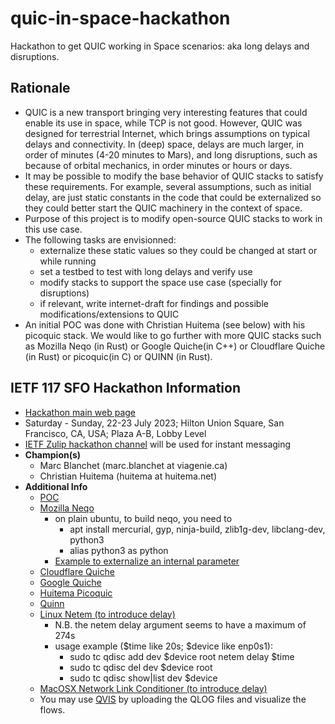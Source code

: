 # quic-in-space-hackathon
Hackathon to get QUIC working in Space scenarios: aka long delays and disruptions.

## Rationale
- QUIC is a new transport bringing very interesting features that could enable its use in space, while TCP is not good. However, QUIC was designed for terrestrial Internet, which brings assumptions on typical delays and connectivity. In (deep) space, delays are much larger, in order of minutes (4-20 minutes to Mars), and long disruptions, such as because of orbital mechanics, in order minutes or hours or days. 
- It may be possible to modify the base behavior of QUIC stacks to satisfy these requirements. For example, several assumptions, such as initial delay, are just static constants in the code that could be externalized so they could better start the QUIC machinery in the context of space.
- Purpose of this project is to modify open-source QUIC stacks to work in this use case. 
- The following tasks are envisionned:
  - externalize these static values so they could be changed at start or while running
  - set a testbed to test with long delays and verify use
  - modify stacks to support the space use case (specially for disruptions)
  - if relevant, write internet-draft for findings and possible modifications/extensions to QUIC
- An initial POC was done with Christian Huitema (see below) with his picoquic stack. 
  We would like to go further with more QUIC stacks such as Mozilla Neqo (in Rust) or 
  Google Quiche(in C++) or Cloudflare Quiche (in Rust) or picoquic(in C) or QUINN (in Rust).

## IETF 117 SFO Hackathon Information
- [Hackathon main web page](https://wiki.ietf.org/en/meeting/117/hackathon)
- Saturday - Sunday, 22-23 July 2023; Hilton Union Square, San Francisco, CA, USA; Plaza A-B, Lobby Level
- [IETF Zulip hackathon channel](https://zulip.ietf.org/#streams/326/hackathon) will be used for instant messaging
- **Champion(s)**
  - Marc Blanchet (marc.blanchet at viagenie.ca)
  - Christian Huitema (huitema at huitema.net)
- **Additional Info**
  - [POC](https://www.privateoctopus.com/2023/02/07/quic-to-mars.html)
  - [Mozilla Neqo](https://github.com/mozilla/neqo)
     - on plain ubuntu, to build neqo, you need to 
       - apt install mercurial, gyp, ninja-build, zlib1g-dev, libclang-dev, python3
       - alias python3 as python
     - [Example to externalize an internal parameter](https://github.com/mozilla/neqo/pull/1402)
  - [Cloudflare Quiche](https://github.com/cloudflare/quiche)
  - [Google Quiche](https://github.com/google/quiche)
  - [Huitema Picoquic](https://github.com/private-octopus/picoquic)
  - [Quinn](https://github.com/quinn-rs/quinn)
  - [Linux Netem (to introduce delay)](https://man7.org/linux/man-pages/man8/tc-netem.8.html)
     - N.B. the netem delay argument seems to have a maximum of 274s
     - usage example (\$time like 20s; \$device like enp0s1):
        - sudo tc qdisc add dev \$device root netem delay \$time
        - sudo tc qdisc del dev $device root
        - sudo tc qdisc show|list dev $device
  - [MacOSX Network Link Conditioner (to introduce delay)](https://medium.com/@itsanurag/simulate-low-network-with-network-link-conditioner-a1a7f14423b6)
  - You may use [QVIS](https://qvis.quictools.info/) by uploading the QLOG files and visualize the flows.
